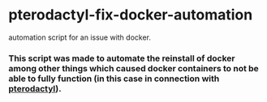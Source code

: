 # pterodactyl-fix-docker-automation
automation script for an issue with docker.

### This script was made to automate the reinstall of docker among other things which caused docker containers to not be able to fully function (in this case in connection with [pterodactyl](https://pterodactyl.io/)).
